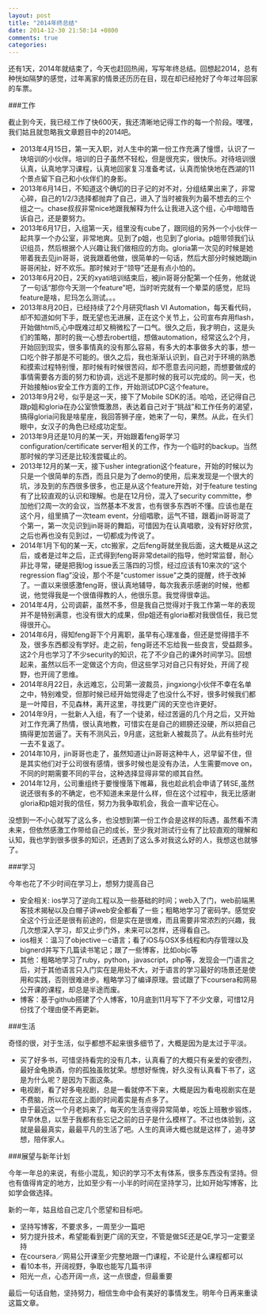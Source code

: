 ```yaml
---
layout: post
title: "2014年终总结"
date: 2014-12-30 21:50:14 +0800
comments: true
categories: 
---
```


还有1天，2014年就结束了，今天也赶回热闹，写写年终总结。回想起2014，总有种恍如隔梦的感觉，过年离家的情景还历历在目，现在却已经抢好了今年过年回家的车票。

<!-- more -->

###工作

截止到今天，我已经工作了快600天，我还清晰地记得工作的每一个阶段。嘿嘿，我们姑且就忽略我文章题目中的2014吧。

+ 2013年4月15日，第一天入职，对人生中的第一份工作充满了憧憬，认识了一块培训的小伙伴。培训的日子虽然不轻松，但是很充实，很快乐。对待培训很认真，认真地学习课程，认真地回家复习准备考试，认真而愉快地在西湖的11个景点留下自己和小伙伴们的身影。
+ 2013年6月14日，不知道这个确切的日子记的对不对，分组结果出来了，非常心碎，自己的1/2/3选择都抛弃了自己，进入了当时被我列为最不想去的三个组之一。chase叔叔非常nice地跟我解释为什么让我进入这个组，心中暗暗告诉自己，还是要努力。
+ 2013年6月17日，入组第一天，组里没有cube了，跟同组的另外一个小伙伴一起共享一个办公室，非常地爽。见到了p姐，也见到了gloria。p姐带领我们认识组员，然后根据个人兴趣让我们做相应的方向。gloria第一次见的时候是她带着我去见jin哥哥，说我跟着他做，很简单的一句话，然后大部分时候她跟jin哥哥闲扯，好不欢乐。那时候对于“领导”还是有点小怕的。
+ 2013年6月20日，2天的xyati培训结束后，被jin哥哥分配第一个任务，他就说了一句话“那你今天测一个feature”吧，当时听完就有一个晕菜的感觉，尼玛feature是啥，尼玛怎么测试。。。
+ 2013年8月20日，已经持续了2个月研究flash VI Automation，每天看代码，却不知道如何下手，既无望也无进展，正在这个关节上，公司宣布弃用flash，开始做html5,心中既难过却又稍微松了一口气。很久之后，我才明白，这是头们的策略，那时的我一心想去robert组，想做automation，经常这么2个月，开始回到现实，很多事情真的没有那么容易，有多大的本事做多大的事，想一口吃个胖子那是不可能的。很久之后，我也渐渐认识到，自己对于环境的熟悉和摸索过程特别慢，那时候有时候很苦闷，却不愿意去问问题，而想要做成的事情需要各方面的努力和协调，远远不是那时候的我可以完成的。同一天，也开始接触ios安全工作方面的工作，开始测试DPC这个feature。
+ 2013年9月2号，似乎是这一天，接下了Mobile SDK的活。哈哈，还记得自己跟p姐和gloria在办公室愤慨激昂，表达着自己对于“挑战”和工作任务的渴望，搞得gloria问我是啥星座，我回答狮子座，她来了一句，果然。从此，在头们眼中，女汉子的角色已经成功定型。
+ 2013年9月还是10月的某一天，开始跟着feng哥学习configuration/certificate server相关的工作，作为一个临时的backup。当然那时候的学习还是比较浅尝辄止的。
+ 2013年12月的某一天，接下usher integration这个feature，开始的时候以为只是一个很简单的东西，而且只是为了demo的使用，后来发现是一个很大的坑，涉及到的东西很多很多，也正是从这个feature开始，对于feature testing有了比较直观的认识和理解。也是在12月份，混入了security committe，参加他们2周一次的会议，当然基本不发言，也有很多东西听不懂。应该也是在这个月，组里搞了一次team event，分组唱歌，运气不错，跟着jin哥哥混了个第一，第一次见识到jin哥哥的舞蹈，可惜因为在认真唱歌，没有好好欣赏，之后也再也没有见到过，一切都成为传说了。
+ 2014年1月下旬的某一天，ctc搬家，之后feng哥就坐我后面，这大概是从这之后，或者是过年之后，正式得到feng哥非常detail的指导，他时常监督，耐心非比寻常，硬是把我log issue丢三落四的习惯，经过应该有10来次的“这个regression flag”没设，那个不是"customer issue"之类的提醒，终于改掉了。一直以来很感激feng哥，很认真地辅导，每次我表示感谢的时候，他都说，他觉得我是一个很值得教的人，他很乐意。我觉得很幸运。
+ 2014年4月，公司调薪，虽然不多，但是我自己觉得对于我工作第一年的表现并不是特别满意，也没有很大的成果，但p姐还有gloria都对我很信任，我已觉得很开心。
+ 2014年6月，得知feng哥下个月离职，虽早有心理准备，但还是觉得措手不及，很多东西都没有学好。走之前，feng哥还不忘给我一些良言，受益颇多。这2个月也学习了不少security的知识，花了不少自己的课外时间学习。回想起来，虽然以后不一定做这个方向，但这些学习对自己只有好处，开阔了视野，也开阔了思维。
+ 2014年8月22日，永远难忘，公司第一波裁员，jingxiong小伙伴不幸在名单之中，特别难受，但那时候已经开始觉得走了也没什么不好，很多时候我们都是一叶障目，不见森林，离开这里，寻找更广阔的天空也许更好。
+ 2014年9月，一批新人入组，有了一个徒弟，经过苦逼的几个月之后，又开始对工作充满了热情，很认真地教，可惜实在是自己的翅膀还没硬，所以把自己搞得更加苦逼了。天有不测风云，9月底，这批新人被裁员了。从此有些时光一去不复返了。
+ 2014年10月，jin哥哥也走了，虽然知道让jin哥哥这种牛人，迟早留不住，但是其实他们对于公司很有感情，很多时候也是没有办法，人生需要move on，不同的时期需要不同的平台，这种选择显得非常的顺其自然。
+ 2014年12月，公司重组终于要慢慢落下帷幕，我也趁此机会申请了转SE,虽然说还很有多的不确定，也不知道未来是什么样，但在这个过程中，我无比感谢gloria和p姐对我的信任，努力为我争取机会，我会一直牢记在心。

没想到一不小心就写了这么多，也没想到第一份工作会是这样的际遇，虽然看不清未来，但依然感激工作带给自己的成长，至少我对测试行业有了比较直观的理解和认知，我也学到很多很多的知识，还遇到了这么多对我这么好的人，我想这也就够了。

###学习

今年也花了不少时间在学习上，想努力提高自己

+ 安全相关: ios学习了逆向工程以及一些基础的时间；web入了门，web前端黑客技术揭秘以及白帽子讲web安全都看了一些；粗略地学习了密码学。感觉安全这个行业还是很有前途的，但是实在是很难，而且需要非常浓烈的兴趣，我几次想深入学习，却又止步门外，未来可以怎样，还得看自己。
+ ios相关：温习了objective－c语言；看了iOS与OSX多线程和内存管理以及bignerd并写下几篇读书笔记；跟了一些博客，比如objc等
+ 其他：粗略地学习了ruby，python，javascript，php等，发现会一门语言之后，对于其他语言只入门实在是用处不大，对于语言的学习最好的场景还是使用和实践，否则很难进步。粗略学习了编译原理。尝试跟了下coursera和网易公开课的课程，却总是半途而废。
+ 博客：基于github搭建了个人博客，10月底到11月写下了不少文章，可惜12月份找了个理由便不再更新。

###生活

奇怪的很，对于生活，似乎都想不起来很多细节了，大概是因为是太过于平淡。

+ 买了好多书，可惜坚持看完的没有几本，认真看了的大概只有亲爱的安德烈，最好金龟换酒，你的孤独虽败犹荣。想想好惭愧，好久没有认真看下书了，这是为什么呢？是因为下面这条。
+ 电视剧，看了好多电视剧，总是一看就停不下来，大概是因为看电视剧实在是不费脑，所以花在这上面的时间着实是有点多了。
+ 由于最近这一个月老妈来了，每天的生活变得异常简单，吃饭上班散步锻炼，早早休息，以至于我都有些忘记之前的日子是什么模样了。不过也体验到，这就是最最真实，最最平凡的生活了吧。人生的真谛大概也就是这样了，追寻梦想，陪伴家人。

###展望与新年计划

今年一年总的来说，有些小混乱，知识的学习不太有体系，很多东西没有坚持。但也有值得肯定的地方，比如至少有一小半的时间在坚持学习，比如开始写博客，比如学会做选择。

新的一年，姑且给自己定几个愿望和目标吧。

+ 坚持写博客，不要求多，一周至少一篇吧
+ 努力提升技术，希望能看到更广阔的天空，不管是做SE还是QE,学习一定要坚持
+ 在coursera／网易公开课至少完整地跟一门课程，不论是什么课程都可以
+ 看10本书，开阔视野，争取也能写几篇书评
+ 阳光一点，心态开阔一点，这一点很虚，但最重要

最后一句话自勉，坚持努力，相信生命中会有美好的事情发生。明年今日再来重读这篇文章。